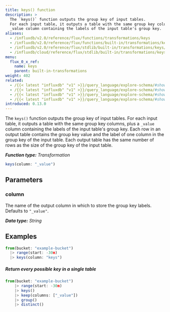```yaml
---
title: keys() function
description: >
  The `keys()` function outputs the group key of input tables.
  For each input table, it outputs a table with the same group key columns, plus a
  _value column containing the labels of the input table's group key.  
aliases:
  - /influxdb/v2.0/reference/flux/functions/transformations/keys
  - /influxdb/v2.0/reference/flux/functions/built-in/transformations/keys/
  - /influxdb/v2.0/reference/flux/stdlib/built-in/transformations/keys/
  - /influxdb/cloud/reference/flux/stdlib/built-in/transformations/keys/
menu:
  flux_0_x_ref:
    name: keys
    parent: built-in-transformations
weight: 402
related:
  - /{{< latest "influxdb" "v1" >}}/query_language/explore-schema/#show-measurements, InfluxQL – SHOW MEASUREMENTS  
  - /{{< latest "influxdb" "v1" >}}/query_language/explore-schema/#show-field-keys, InfluxQL – SHOW FIELD KEYS  
  - /{{< latest "influxdb" "v1" >}}/query_language/explore-schema/#show-tag-keys, InfluxQL – SHOW TAG KEYS  
  - /{{< latest "influxdb" "v1" >}}/query_language/explore-schema/#show-tag-keys, InfluxQL – SHOW SERIES
introduced: 0.13.0
---
```


The `keys()` function outputs the group key of input tables.
For each input table, it outputs a table with the same group key columns, plus a
`_value` column containing the labels of the input table's group key.
Each row in an output table contains the group key value and the label of one column in the group key of the input table.
Each output table has the same number of rows as the size of the group key of the input table.

_**Function type:** Transformation_

```js
keys(column: "_value")
```

## Parameters

### column
The name of the output column in which to store the group key labels.
Defaults to `"_value"`.

_**Data type:** String_

## Examples
```js
from(bucket: "example-bucket")
  |> range(start: -30m)
  |> keys(column: "keys")
```

##### Return every possible key in a single table
```js
from(bucket: "example-bucket")
    |> range(start: -30m)
    |> keys()
    |> keep(columns: ["_value"])
    |> group()
    |> distinct()
```
